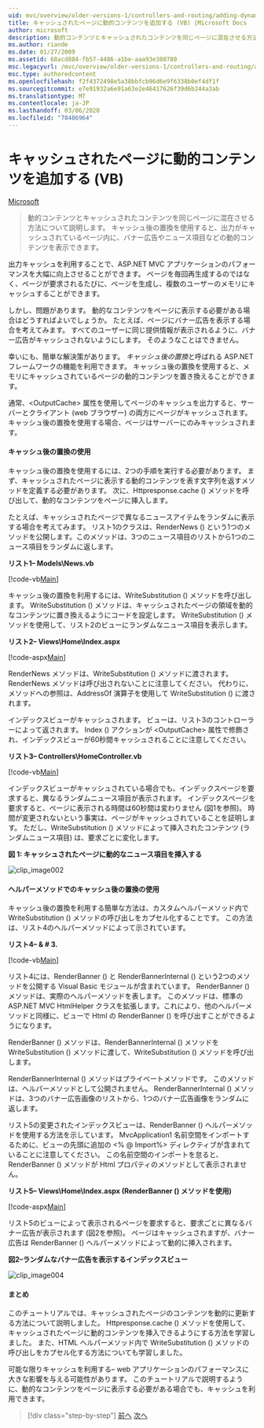 ```yaml
---
uid: mvc/overview/older-versions-1/controllers-and-routing/adding-dynamic-content-to-a-cached-page-vb
title: キャッシュされたページに動的コンテンツを追加する (VB) |Microsoft Docs
author: microsoft
description: 動的コンテンツとキャッシュされたコンテンツを同じページに混在させる方法について説明します。 キャッシュ後の置換では、バナー広告などの動的なコンテンツを表示できます...
ms.author: riande
ms.date: 01/27/2009
ms.assetid: 68acd884-fb57-4486-a1be-aaa93e380780
msc.legacyurl: /mvc/overview/older-versions-1/controllers-and-routing/adding-dynamic-content-to-a-cached-page-vb
msc.type: authoredcontent
ms.openlocfilehash: f2f4372498e5a38bbfcb96d6e9f6338b0ef4df1f
ms.sourcegitcommit: e7e91932a6e91a63e2e46417626f39d6b244a3ab
ms.translationtype: MT
ms.contentlocale: ja-JP
ms.lasthandoff: 03/06/2020
ms.locfileid: "78486964"
---
```

# <a name="adding-dynamic-content-to-a-cached-page-vb"></a>キャッシュされたページに動的コンテンツを追加する (VB)

[Microsoft](https://github.com/microsoft)

> 動的コンテンツとキャッシュされたコンテンツを同じページに混在させる方法について説明します。 キャッシュ後の置換を使用すると、出力がキャッシュされているページ内に、バナー広告やニュース項目などの動的コンテンツを表示できます。

出力キャッシュを利用することで、ASP.NET MVC アプリケーションのパフォーマンスを大幅に向上させることができます。 ページを毎回再生成するのではなく、ページが要求されるたびに、ページを生成し、複数のユーザーのメモリにキャッシュすることができます。

しかし、問題があります。 動的なコンテンツをページに表示する必要がある場合はどうすればよいでしょうか。 たとえば、ページにバナー広告を表示する場合を考えてみます。 すべてのユーザーに同じ提供情報が表示されるように、バナー広告がキャッシュされないようにします。 そのようなことはできません。

幸いにも、簡単な解決策があります。 *キャッシュ後の置換*と呼ばれる ASP.NET フレームワークの機能を利用できます。 キャッシュ後の置換を使用すると、メモリにキャッシュされているページの動的コンテンツを置き換えることができます。

通常、&lt;OutputCache&gt; 属性を使用してページのキャッシュを出力すると、サーバーとクライアント (web ブラウザー) の両方にページがキャッシュされます。 キャッシュ後の置換を使用する場合、ページはサーバーにのみキャッシュされます。

#### <a name="using-post-cache-substitution"></a>キャッシュ後の置換の使用

キャッシュ後の置換を使用するには、2つの手順を実行する必要があります。 まず、キャッシュされたページに表示する動的コンテンツを表す文字列を返すメソッドを定義する必要があります。 次に、Httpresponse.cache () メソッドを呼び出して、動的なコンテンツをページに挿入します。

たとえば、キャッシュされたページで異なるニュースアイテムをランダムに表示する場合を考えてみます。 リスト1のクラスは、RenderNews () という1つのメソッドを公開します。このメソッドは、3つのニュース項目のリストから1つのニュース項目をランダムに返します。

**リスト1– Models\News.vb**

[!code-vb[Main](adding-dynamic-content-to-a-cached-page-vb/samples/sample1.vb)]

キャッシュ後の置換を利用するには、WriteSubstitution () メソッドを呼び出します。 WriteSubstitution () メソッドは、キャッシュされたページの領域を動的なコンテンツに置き換えるようにコードを設定します。 WriteSubstitution () メソッドを使用して、リスト2のビューにランダムなニュース項目を表示します。

**リスト2– Views\Home\Index.aspx**

[!code-aspx[Main](adding-dynamic-content-to-a-cached-page-vb/samples/sample2.aspx)]

RenderNews メソッドは、WriteSubstitution () メソッドに渡されます。 RenderNews メソッドは呼び出されないことに注意してください。 代わりに、メソッドへの参照は、AddressOf 演算子を使用して WriteSubstitution () に渡されます。

インデックスビューがキャッシュされます。 ビューは、リスト3のコントローラーによって返されます。 Index () アクションが &lt;OutputCache&gt; 属性で修飾され、インデックスビューが60秒間キャッシュされることに注意してください。

**リスト3– Controllers\HomeController.vb**

[!code-vb[Main](adding-dynamic-content-to-a-cached-page-vb/samples/sample3.vb)]

インデックスビューがキャッシュされている場合でも、インデックスページを要求すると、異なるランダムニュース項目が表示されます。 インデックスページを要求すると、ページに表示される時間は60秒間は変わりません (図1を参照)。 時間が変更されないという事実は、ページがキャッシュされていることを証明します。 ただし、WriteSubstitution () メソッドによって挿入されたコンテンツ (ランダムニュース項目) は、要求ごとに変化します。

**図 1: キャッシュされたページに動的なニュース項目を挿入する**

![clip_image002](adding-dynamic-content-to-a-cached-page-vb/_static/image1.jpg)

#### <a name="using-post-cache-substitution-in-helper-methods"></a>ヘルパーメソッドでのキャッシュ後の置換の使用

キャッシュ後の置換を利用する簡単な方法は、カスタムヘルパーメソッド内で WriteSubstitution () メソッドの呼び出しをカプセル化することです。 この方法は、リスト4のヘルパーメソッドによって示されています。

**リスト4– & # 3.**

[!code-vb[Main](adding-dynamic-content-to-a-cached-page-vb/samples/sample4.vb)]

リスト4には、RenderBanner () と RenderBannerInternal () という2つのメソッドを公開する Visual Basic モジュールが含まれています。 RenderBanner () メソッドは、実際のヘルパーメソッドを表します。 このメソッドは、標準の ASP.NET MVC HtmlHelper クラスを拡張します。これにより、他のヘルパーメソッドと同様に、ビューで Html の RenderBanner () を呼び出すことができるようになります。

RenderBanner () メソッドは、RenderBannerInternal () メソッドを WriteSubstitution () メソッドに渡して、WriteSubstitution () メソッドを呼び出します。

RenderBannerInternal () メソッドはプライベートメソッドです。 このメソッドは、ヘルパーメソッドとして公開されません。 RenderBannerInternal () メソッドは、3つのバナー広告画像のリストから、1つのバナー広告画像をランダムに返します。

リスト5の変更されたインデックスビューは、RenderBanner () ヘルパーメソッドを使用する方法を示しています。 MvcApplication1 名前空間をインポートするために、ビューの先頭に追加の &lt;% @ Import%&gt; ディレクティブが含まれていることに注意してください。 この名前空間のインポートを怠ると、RenderBanner () メソッドが Html プロパティのメソッドとして表示されません。

**リスト5– Views\Home\Index.aspx (RenderBanner () メソッドを使用)**

[!code-aspx[Main](adding-dynamic-content-to-a-cached-page-vb/samples/sample5.aspx)]

リスト5のビューによって表示されるページを要求すると、要求ごとに異なるバナー広告が表示されます (図2を参照)。 ページはキャッシュされますが、バナー広告は RenderBanner () ヘルパーメソッドによって動的に挿入されます。

**図2–ランダムなバナー広告を表示するインデックスビュー**

![clip_image004](adding-dynamic-content-to-a-cached-page-vb/_static/image2.jpg)

#### <a name="summary"></a>まとめ

このチュートリアルでは、キャッシュされたページのコンテンツを動的に更新する方法について説明しました。 Httpresponse.cache () メソッドを使用して、キャッシュされたページに動的コンテンツを挿入できるようにする方法を学習しました。 また、HTML ヘルパーメソッド内で WriteSubstitution () メソッドの呼び出しをカプセル化する方法についても学習しました。

可能な限りキャッシュを利用する– web アプリケーションのパフォーマンスに大きな影響を与える可能性があります。 このチュートリアルで説明するように、動的なコンテンツをページに表示する必要がある場合でも、キャッシュを利用できます。

> [!div class="step-by-step"]
> [前へ](improving-performance-with-output-caching-vb.md)
> [次へ](creating-a-controller-vb.md)
